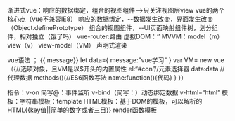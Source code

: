 渐进式vue：响应的数据绑定，组合的视图组件-->只关注视图层view
vue的两个核心点（vue不兼容IE8）
           响应的数据绑定，--数据发生改变，界面发生改变（Object.definePrototype）
           组合的视图组件，--UI页面映射组件树，划分组件，相对独立（饿了吗）
vue-router:路由
虚拟DOM：‘’
MVVM：model（m） view（v） view-model（VM）
声明式渲染


vue语法 ；
  {{ message}} 
  let data={
          message:"vue学习"
       }
  var VM= new vue（{//选项对象，且VM是以$开头的内置属性
        el:“#con”//元素选择器
        data:data //代理数据
        methods(){//ES6函数写法
            name:function(){代码}
        }
       }）
       
 指令：v-on  简写@：事件监听
      v-bind（简写：）动态绑定数据
      v-html=“html”
 模板：字符串模板：template
     HTML模板：基于DOM的模板，可以解析的HTML{{key值||简单的数字或者三目}}
     render函数模板
